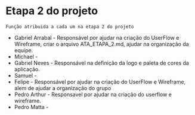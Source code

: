# Etapa 2 do projeto
 `Função atribuida a cada um na etapa 2 do projeto`  <br>
* Gabriel Arrabal - Responsável por ajudar na criação do UserFlow e Wireframe, criar o arquivo ATA_ETAPA_2.md, ajudar na organização da equipe.
* Michael -
* Gabriel Neves - Responsável na definição da logo e paleta de cores da aplicação.
* Samuel -
* Felipe - Responsável por ajudar na criação do UserFlow e Wireframe, alem de ajudar a organização do grupo
* Pedro Arthur - Responsavel por ajudar na criação do userflow e wireframe.
* Pedro Matta - 
